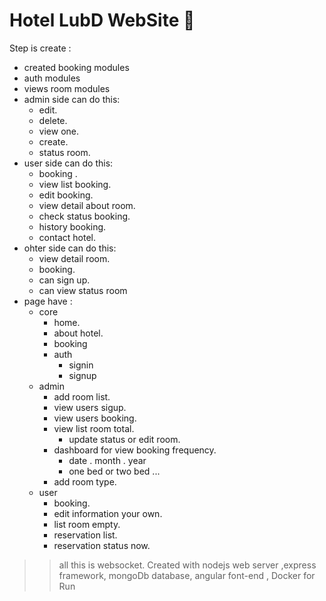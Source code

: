 # Hotel LubD WebSite :man:

Step is create :  
- created booking modules
- auth modules
- views room modules
- admin side can do this:
    - edit.
    - delete.
    - view one.
    - create.
    - status room.
- user side can do this:
    - booking .
    - view list booking.
    - edit booking.
    - view detail about room.
    - check status booking.
    - history booking.
    - contact hotel.
- ohter side can do this:
    - view detail room.
    - booking.
    - can sign up.
    - can view status room
- page have :
    - core
        - home.
        - about hotel.
        - booking
        - auth
            - signin
            - signup
    - admin
        - add room list.
        - view users sigup.
        - view users booking.
        - view list room total. 
            - update status or edit room.
        - dashboard for view  booking frequency.
            - date . month . year
            - one bed or two bed ...
        - add room type. 
    - user
        - booking.
        - edit information your own.
        - list room empty.
        - reservation list.
        - reservation status now.

>> all this is websocket. Created with nodejs web server ,express framework, mongoDb database, angular font-end , Docker for Run
